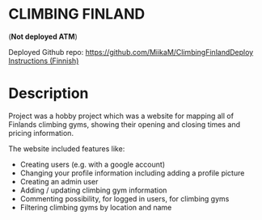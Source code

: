 # CLIMBING FINLAND 

(**Not deployed ATM**)

Deployed Github repo: https://github.com/MiikaM/ClimbingFinlandDeploy
[Instructions (Finnish)](https://drive.google.com/file/d/1q068P1UdE1595KpjvaISK6sSC_UBgIn7/view?usp=sharing)

# Description

Project was a hobby project which was a website for mapping all of Finlands climbing gyms, showing their opening and closing times and pricing information. 

The website included features like:
- Creating users (e.g. with a google account)
- Changing your profile information including adding a profile picture
- Creating an admin user
- Adding / updating climbing gym information
- Commenting possibility, for logged in users, for climbing gyms
- Filtering climbing gyms by location and name 

